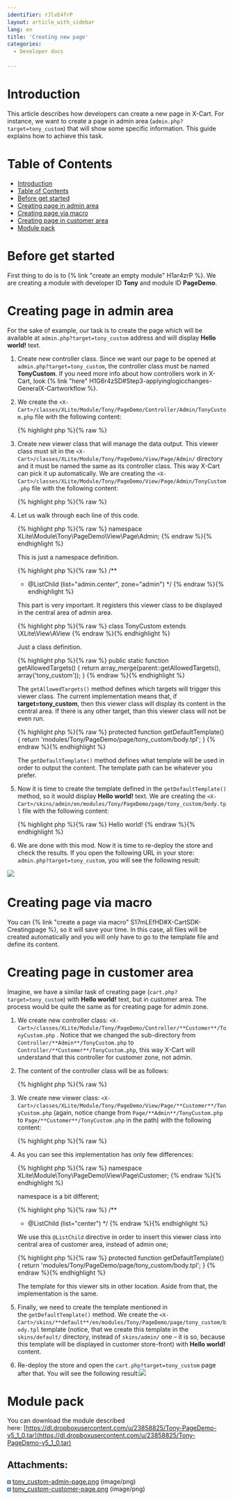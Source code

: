 ```yaml
---
identifier: rJlvE4frP
layout: article_with_sidebar
lang: en
title: 'Creating new page'
categories:
  - Developer docs

---
```



# Introduction

This article describes how developers can create a new page in X-Cart. For instance, we want to create a page in admin area (`admin.php?target=tony_custom`) that will show some specific information. This guide explains how to achieve this task.

# Table of Contents

*   [Introduction](#introduction)
*   [Table of Contents](#table-of-contents)
*   [Before get started](#before-get-started)
*   [Creating page in admin area](#creating-page-in-admin-area)
*   [Creating page via macro](#creating-page-via-macro)
*   [Creating page in customer area](#creating-page-in-customer-area)
*   [Module pack](#module-pack)

# Before get started

First thing to do is to {% link "create an empty module" H1ar4zrP %}. We are creating a module with developer ID **Tony** and module ID **PageDemo**.

# Creating page in admin area

For the sake of example, our task is to create the page which will be available at `admin.php?target=tony_custom` address and will display **Hello world!** text.

1.  Create new controller class. Since we want our page to be opened at `admin.php?target=tony_custom`, the controller class must be named **TonyCustom**. If you need more info about how controllers work in X-Cart, look {% link "here" H1G6r4zSD#Step3-applyinglogicchanges-GeneralX-Cartworkflow %}. 
2.  We create the `<X-Cart>/classes/XLite/Module/Tony/PageDemo/Controller/Admin/TonyCustom.php` file with the following content: 

    {% highlight php %}{% raw %}
    <?php

    namespace XLite\Module\Tony\PageDemo\Controller\Admin;

    class TonyCustom extends \XLite\Controller\Admin\AAdmin
    {

    }
    {% endraw %}{% endhighlight %}

    As you can see, it is pretty empty, but since no data should be processed from the request, we do not need any extra methods here.

3.  Create new viewer class that will manage the data output. This viewer class must sit in the `<X-Cart>/classes/XLite/Module/Tony/PageDemo/View/Page/Admin/` directory and it must be named the same as its controller class. This way X-Cart can pick it up automatically. We are creating the `<X-Cart>/classes/XLite/Module/Tony/PageDemo/View/Page/Admin/TonyCustom.php` file with the following content: 

    {% highlight php %}{% raw %}
    <?php

    namespace XLite\Module\Tony\PageDemo\View\Page\Admin;

    /**
     * @ListChild (list="admin.center", zone="admin")
     */

    class TonyCustom extends \XLite\View\AView
    {
    	public static function getAllowedTargets()
        {
            return array_merge(parent::getAllowedTargets(), array('tony_custom'));
        }

        protected function getDefaultTemplate()
        {
            return 'modules/Tony/PageDemo/page/tony_custom/body.tpl';
        }
    }
    {% endraw %}{% endhighlight %}
4.  Let us walk through each line of this code. 

    {% highlight php %}{% raw %}
    namespace XLite\Module\Tony\PageDemo\View\Page\Admin;
    {% endraw %}{% endhighlight %}

    This is just a namespace definition. 

    {% highlight php %}{% raw %}
    /**
     * @ListChild (list="admin.center", zone="admin")
     */
    {% endraw %}{% endhighlight %}

    This part is very important. It registers this viewer class to be displayed in the central area of admin area. 

    {% highlight php %}{% raw %}
    class TonyCustom extends \XLite\View\AView
    {% endraw %}{% endhighlight %}

    Just a class definition. 

    {% highlight php %}{% raw %}
    	public static function getAllowedTargets()
        {
            return array_merge(parent::getAllowedTargets(), array('tony_custom'));
        }
    {% endraw %}{% endhighlight %}

    The `getAllowedTargets()` method defines which targets will trigger this viewer class. The current implementation means that, if **target=tony_custom**, then this viewer class will display its content in the central area. If there is any other target, than this viewer class will not be even run. 

    {% highlight php %}{% raw %}
        protected function getDefaultTemplate()
        {
            return 'modules/Tony/PageDemo/page/tony_custom/body.tpl';
        }
    {% endraw %}{% endhighlight %}

    The `getDefaultTemplate()` method defines what template will be used in order to output the content. The template path can be whatever you prefer.

5.  Now it is time to create the template defined in the `getDefaultTemplate()` method, so it would display **Hello world!** text. We are creating the `<X-Cart>/skins/admin/en/modules/Tony/PageDemo/page/tony_custom/body.tpl` file with the following content: 

    {% highlight php %}{% raw %}
    Hello world!
    {% endraw %}{% endhighlight %}
6.  We are done with this mod. Now it is time to re-deploy the store and check the results. If you open the following URL in your store: `admin.php?target=tony_custom`, you will see the following result:

![]({{site.baseurl}}/attachments/8224999/8355981.png)

# Creating page via macro

You can {% link "create a page via macro" S17mLEfHD#X-CartSDK-Creatingpage %}, so it will save your time. In this case, all files will be created automatically and you will only have to go to the template file and define its content.

# Creating page in customer area

Imagine, we have a similar task of creating page (`cart.php?target=tony_custom`) with **Hello world!** text, but in customer area. The process would be quite the same as for creating page for admin zone.

1.  We create new controller class: `<X-Cart>/classes/XLite/Module/Tony/PageDemo/Controller/**Customer**/TonyCustom.php` . Notice that we changed the sub-directory from `Controller/**Admin**/TonyCustom.php` to `Controller/**Customer**/TonyCustom.php`, this way X-Cart will understand that this controller for customer zone, not admin. 

2.  The content of the controller class will be as follows: 

    {% highlight php %}{% raw %}
    <?php

    namespace XLite\Module\Tony\PageDemo\Controller\Customer;

    class TonyCustom extends \XLite\Controller\Customer\ACustomer
    {
    }
    {% endraw %}{% endhighlight %}

    The implementation of the controller class is similar to admin's one, but it has different namespace (`XLite\Module\Tony\PageDemo\Controller\**Customer**`) and it extends different class (`\XLite\Controller\**Customer\ACustomer**`)

3.  We create new viewer class: `<X-Cart>/classes/XLite/Module/Tony/PageDemo/View/Page/**Customer**/TonyCustom.php` (again, notice change from `Page/**Admin**/TonyCustom.php` to `Page/**Customer**/TonyCustom.php` in the path) with the following content: 

    {% highlight php %}{% raw %}
    <?php

    namespace XLite\Module\Tony\PageDemo\View\Page\Customer;

    /**
     * @ListChild (list="center")
     */
    class TonyCustom extends \XLite\View\AView
    {
        public static function getAllowedTargets()
        {
            return array_merge(parent::getAllowedTargets(), array('tony_custom'));
        }

        protected function getDefaultTemplate()
        {
            return 'modules/Tony/PageDemo/page/tony_custom/body.tpl';
        }
    }
    {% endraw %}{% endhighlight %}
4.  As you can see this implementation has only few differences: 

    {% highlight php %}{% raw %}
    namespace XLite\Module\Tony\PageDemo\View\Page\Customer;
    {% endraw %}{% endhighlight %}

    namespace is a bit different;

    {% highlight php %}{% raw %}
    /**
     * @ListChild (list="center")
     */
    {% endraw %}{% endhighlight %}

    We use this `@ListChild` directive in order to insert this viewer class into central area of customer area, instead of admin one;

    {% highlight php %}{% raw %}
    	protected function getDefaultTemplate()
        {
            return 'modules/Tony/PageDemo/page/tony_custom/body.tpl';
        }
    {% endraw %}{% endhighlight %}

    The template for this viewer sits in other location. Aside from that, the implementation is the same.

5.  Finally, we need to create the template mentioned in the `getDefaultTemplate()` method. We create the `<X-Cart>/skins/**default**/en/modules/Tony/PageDemo/page/tony_custom/body.tpl` template (notice, that we create this template in the `skins/default/` directory, instead of `skins/admin/` one – it is so, because this template will be displayed in customer store-front) with **Hello world!** content.
6.  Re-deploy the store and open the `cart.php?target=tony_custom` page after that. You will see the following result:![]({{site.baseurl}}/attachments/8224999/8355982.png)

# Module pack

You can download the module described here: [https://dl.dropboxusercontent.com/u/23858825/Tony-PageDemo-v5_1_0.tar](https://dl.dropboxusercontent.com/u/23858825/Tony-PageDemo-v5_1_0.tar)

## Attachments:

![](images/icons/bullet_blue.gif) [tony_custom-admin-page.png]({{site.baseurl}}/attachments/8224999/8355981.png) (image/png)  
![](images/icons/bullet_blue.gif) [tony_custom-customer-page.png]({{site.baseurl}}/attachments/8224999/8355982.png) (image/png)